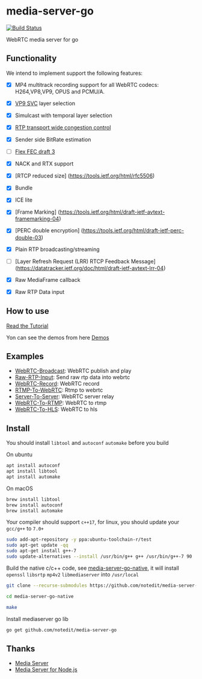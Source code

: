 # media-server-go

[![Build Status](https://travis-ci.com/notedit/media-server-go.svg?branch=master)](https://travis-ci.com/notedit/media-server-go)

WebRTC media server for go



## Functionality

We intend to implement support the following features:

- [x] MP4 multitrack recording support for all WebRTC codecs: H264,VP8,VP9, OPUS and PCMU/A.
- [x] [VP9 SVC](https://tools.ietf.org/html/draft-ietf-payload-vp9-02) layer selection
- [x] Simulcast with temporal layer selection
- [x] [RTP transport wide congestion control](https://tools.ietf.org/html/draft-holmer-rmcat-transport-wide-cc-extensions-01)
- [x] Sender side BitRate estimation
- [ ] [Flex FEC draft 3](https://tools.ietf.org/html/draft-ietf-payload-flexible-fec-scheme-03)
- [x] NACK and RTX support
- [x] [RTCP reduced size] (https://tools.ietf.org/html/rfc5506)
- [x] Bundle
- [x] ICE lite
- [x] [Frame Marking] (https://tools.ietf.org/html/draft-ietf-avtext-framemarking-04)
- [x] [PERC double encryption] (https://tools.ietf.org/html/draft-ietf-perc-double-03)
- [x] Plain RTP broadcasting/streaming
- [ ] [Layer Refresh Request (LRR) RTCP Feedback Message] (https://datatracker.ietf.org/doc/html/draft-ietf-avtext-lrr-04)
- [x] Raw MediaFrame callback
- [x] Raw RTP Data input



## How to use 

[Read the Tutorial](https://github.com/notedit/media-server-go/blob/master/manual.md)


Yon can see the demos from here [Demos](https://github.com/notedit/media-server-go-demo)



## Examples

- [WebRTC-Broadcast](https://github.com/notedit/media-server-go-demo/tree/master/broadcast): WebRTC publish and play 
- [Raw-RTP-Input](https://github.com/notedit/media-server-go-demo/tree/master/raw-rtp-input): Send raw rtp data into webrtc
- [WebRTC-Record](https://github.com/notedit/media-server-go-demo/tree/master/recording): WebRTC record
- [RTMP-To-WebRTC](https://github.com/notedit/media-server-go-demo/tree/master/rtmp-to-webrtc): Rtmp to webrtc
- [Server-To-Server](https://github.com/notedit/media-server-go-demo/tree/master/server-to-server): WebRTC server relay
- [WebRTC-To-RTMP](https://github.com/notedit/media-server-go-demo/tree/master/webrtc-to-rtmp): WebRTC to rtmp
- [WebRTC-To-HLS](https://github.com/notedit/media-server-go-demo/tree/master/webrtc-to-hls): WebRTC to hls



## Install 

You should install `libtool` and `autoconf` `automake` before you build 


On ubuntu
```sh
apt install autoconf
apt install libtool
apt install automake
```


On macOS

```sh
brew install libtool
brew install autoconf
brew install automake
```


Your compiler should support `c++17`, for linux, you should update your `gcc/g++` to `7.0+`

```sh
sudo add-apt-repository -y ppa:ubuntu-toolchain-r/test
sudo apt-get update -qq
sudo apt-get install g++-7
sudo update-alternatives --install /usr/bin/g++ g++ /usr/bin/g++-7 90
```


Build the native c/c++ code, see [media-server-go-native](https://github.com/notedit/media-server-go-native.git), it will install `openssl` `libsrtp` `mp4v2` `libmediaserver` into  `/usr/local`

```sh
git clone --recurse-submodules https://github.com/notedit/media-server-go-native.git  

cd media-server-go-native

make
```

Install mediaserver go lib

```sh
go get github.com/notedit/media-server-go

```


## Thanks 

 - [Media Server](https://github.com/medooze/media-server)
 - [Media Server for Node.js](https://github.com/medooze/media-server-node)






